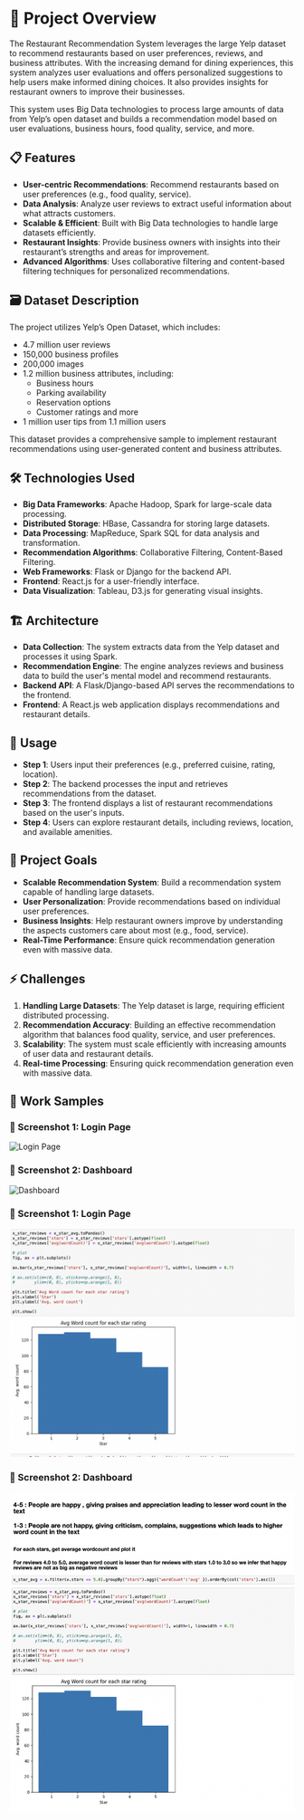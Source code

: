 # 📌 Project Overview

The Restaurant Recommendation System leverages the large Yelp dataset to recommend restaurants based on user preferences, reviews, and business attributes. With the increasing demand for dining experiences, this system analyzes user evaluations and offers personalized suggestions to help users make informed dining choices. It also provides insights for restaurant owners to improve their businesses.

This system uses Big Data technologies to process large amounts of data from Yelp’s open dataset and builds a recommendation model based on user evaluations, business hours, food quality, service, and more.

## 📋 Features

- **User-centric Recommendations**: Recommend restaurants based on user preferences (e.g., food quality, service).
- **Data Analysis**: Analyze user reviews to extract useful information about what attracts customers.
- **Scalable & Efficient**: Built with Big Data technologies to handle large datasets efficiently.
- **Restaurant Insights**: Provide business owners with insights into their restaurant’s strengths and areas for improvement.
- **Advanced Algorithms**: Uses collaborative filtering and content-based filtering techniques for personalized recommendations.

## 🗃️ Dataset Description

The project utilizes Yelp’s Open Dataset, which includes:

- 4.7 million user reviews
- 150,000 business profiles
- 200,000 images
- 1.2 million business attributes, including:
    - Business hours
    - Parking availability
    - Reservation options
    - Customer ratings and more
- 1 million user tips from 1.1 million users

This dataset provides a comprehensive sample to implement restaurant recommendations using user-generated content and business attributes.

## 🛠️ Technologies Used

- **Big Data Frameworks**: Apache Hadoop, Spark for large-scale data processing.
- **Distributed Storage**: HBase, Cassandra for storing large datasets.
- **Data Processing**: MapReduce, Spark SQL for data analysis and transformation.
- **Recommendation Algorithms**: Collaborative Filtering, Content-Based Filtering.
- **Web Frameworks**: Flask or Django for the backend API.
- **Frontend**: React.js for a user-friendly interface.
- **Data Visualization**: Tableau, D3.js for generating visual insights.

## 🏗️ Architecture

- **Data Collection**: The system extracts data from the Yelp dataset and processes it using Spark.
- **Recommendation Engine**: The engine analyzes reviews and business data to build the user's mental model and recommend restaurants.
- **Backend API**: A Flask/Django-based API serves the recommendations to the frontend.
- **Frontend**: A React.js web application displays recommendations and restaurant details.

## 📱 Usage

- **Step 1**: Users input their preferences (e.g., preferred cuisine, rating, location).
- **Step 2**: The backend processes the input and retrieves recommendations from the dataset.
- **Step 3**: The frontend displays a list of restaurant recommendations based on the user's inputs.
- **Step 4**: Users can explore restaurant details, including reviews, location, and available amenities.

## 🎯 Project Goals

- **Scalable Recommendation System**: Build a recommendation system capable of handling large datasets.
- **User Personalization**: Provide recommendations based on individual user preferences.
- **Business Insights**: Help restaurant owners improve by understanding the aspects customers care about most (e.g., food, service).
- **Real-Time Performance**: Ensure quick recommendation generation even with massive data.

## ⚡ Challenges

1. **Handling Large Datasets**: The Yelp dataset is large, requiring efficient distributed processing.
2. **Recommendation Accuracy**: Building an effective recommendation algorithm that balances food quality, service, and user preferences.
3. **Scalability**: The system must scale efficiently with increasing amounts of user data and restaurant details.
4. **Real-time Processing**: Ensuring quick recommendation generation even with massive data.

## 📸 Work Samples

### 🔹 Screenshot 1: Login Page
![Login Page]([https://github.com/your-username/your-repository-name/blob/main/images/login-page.png](https://github.com/kiran98118/Yelp-Recommendation-System/blob/d3b16048f0af8de074dcbe722b62bbc931fddf49/Images/Screen%20Shot%202025-03-02%20at%204.50.51%20PM.png)?raw=true)

### 🔹 Screenshot 2: Dashboard
![Dashboard]([https://github.com/your-username/your-repository-name/blob/main/images/dashboard.png](https://github.com/kiran98118/Yelp-Recommendation-System/blob/d3b16048f0af8de074dcbe722b62bbc931fddf49/Images/Screen%20Shot%202025-03-02%20at%204.52.00%20PM.png)?raw=true)


### 🔹 Screenshot 1: Login Page
![Login Page](https://github.com/kiran98118/Yelp-Recommendation-System/blob/d3b16048f0af8de074dcbe722b62bbc931fddf49/Images/Screen%20Shot%202025-03-02%20at%204.52.11%20PM.png?raw=true)

### 🔹 Screenshot 2: Dashboard
![Dashboard](https://github.com/kiran98118/Yelp-Recommendation-System/blob/d3b16048f0af8de074dcbe722b62bbc931fddf49/Images/Screen%20Shot%202025-03-02%20at%204.52.45%20PM.png?raw=true)


